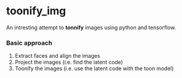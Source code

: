 <h1>toonify_img</h1>
An intresting attempt to <b>tonnify</b> images using python and tensorflow.
<h3>Basic approach</h3>
<ol type="1">
    <li>Extract faces and align the images</li>
    <li>Project the images (i.e. find the latent code)</li>
    <li>Toonify the images (i.e. use the latent code with the toon model)</li>
</ol>
